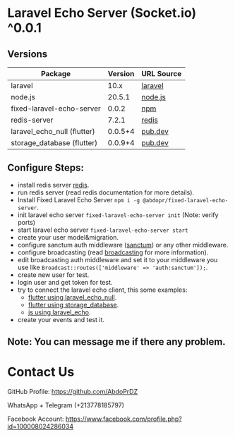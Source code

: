 # Laravel Echo Server (Socket.io) ^0.0.1

## Versions

| Package                     | Version   | URL Source                                                             |
| --------------------------- | --------- | ---------------------------------------------------------------------- |
| laravel                     | 10.x      | [laravel](https://laravel.com/docs/10.x)                               |
| node.js                     | 20.5.1    | [node.js](https://nodejs.org/en/download)                              |
| fixed-laravel-echo-server   | 0.0.2     | [npm](https://www.npmjs.com/package/@abdopr/fixed-laravel-echo-server) |
| redis-server                | 7.2.1     | [redis](https://redis.io/docs/getting-started)                         |
| laravel_echo_null (flutter) | 0.0.5+4   | [pub.dev](https://pub.dev/packages/laravel_echo_null)                  |
| storage_database (flutter)  | 0.0.9+4   | [pub.dev](https://pub.dev/packages/storage_database)                   |

## Configure Steps:

* install redis server [redis](https://redis.io/docs/getting-started).
* run redis server (read redis documentation for more details).
* Install Fixed Laravel Echo Server ```npm i -g @abdopr/fixed-laravel-echo-server```.
* init laravel echo server ```fixed-laravel-echo-server init``` (Note: verify ports)
* start laravel echo server ```fixed-laravel-echo-server start```
* create your user model&migration.
* configure sanctum auth middleware ([sanctum](https://laravel.com/docs/10.x/sanctum)) or any other middleware.
* configure broadcasting (read [broadcasting](https://laravel.com/docs/10.x/broadcasting) for more information).
* edit broadcasting auth middleware and set it to your middleware you use like ```Broadcast::routes(['middleware' => 'auth:sanctum']);```.
* create new user for test.
* login user and get token for test.
* try to connect the laravel echo client, this some examples:
    * [flutter using laravel_echo_null](https://github.com/AbdoPrDZ/laravel_echo_null/tree/main/example).
    * [flutter using storage_database](https://github.com/AbdoPrDZ/storage_database/tree/main/example).
    * [js using laravel_echo](https://github.com/AbdoPrDZ/laravel_echo_socket_server/tree/main/resources/js/bootstrap.js).
* create your events and test it.

## Note: You can message me if there any problem.

# Contact Us

GitHub Profile: <https://github.com/AbdoPrDZ>

WhatsApp + Telegram (+213778185797)

Facebook Account: <https://www.facebook.com/profile.php?id=100008024286034>
